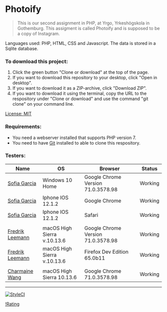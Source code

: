 # Photoify


> This is our second assignment in PHP, at Yrgo, Yrkeshögskola in Gothemburg. This assigment is called Photoify and is supposed to be a copy of Instagram.

Languages used:
PHP, HTML, CSS and Javascript.
The data is stored in a Sqlite database.


### To download this project:
1. Click the green button "Clone or download" at the top of the page.
2. If you want to download this repository to your desktop, click "Open in desktop".
3. If you want to download it as a ZIP-archive, click "Download ZIP".
4. If you want to download it using the terminal, copy the URL to the respository under "Clone or download" and use the command "git clone" on your command line.

[License: MIT](https://choosealicense.com/licenses/mit/)

### Requirements:
* You need a webserver installed that supports PHP version 7.
* You need to have [Git](https://git-scm.com/downloads "Git downloads Mac Windows Linux/Unix") installed to able to clone this respository.

### Testers:
Name|OS|Browser|Status
-|-|-|-
[Sofia Garcia](https://github.com/sof1agarc1a "Sofia Garcia")|Windows 10 Home|Google Chrome Version 71.0.3578.98|Working
[Sofia Garcia](https://github.com/sof1agarc1a "Sofia Garcia")|Iphone IOS 12.1.2|Google Chrome|Working
[Sofia Garcia](https://github.com/sof1agarc1a "Sofia Garcia")|Iphone IOS 12.1.2|Safari|Working
|||
[Fredrik Leemann](https://github.com/freddan88 "Fredrik Leemann GitHub")|macOS High Sierra v.10.13.6|Google Chrome Version 71.0.3578.98|Working
[Fredrik Leemann](https://github.com/freddan88 "Fredrik Leemann GitHub")|macOS High Sierra v.10.13.6|Firefox Dev Edition 65.0b11|Working
|||
[Charmaine Wang](https://github.com/charmaine-wang "Charmaine Wang GitHub")|macOS High Sierra 10.13.6|Google Chrome 71.0.3578.98|Working

---
[![StyleCI](https://github.styleci.io/repos/162306771/shield?branch=master)](https://github.styleci.io/repos/162306771)

[!Rating](https://badgen.net/badge/stars/%E2%98%85%E2%98%85%E2%98%85%E2%98%85%E2%98%86/green)
